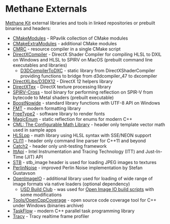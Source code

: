 # Methane Externals
[Methane Kit](https://github.com/egorodet/MethaneKit) external libraries and tools in linked repositories or prebuilt binaries and headers:
- [CMakeModules](https://github.com/rpavlik/cmake-modules) - RPavlik collection of CMake modules
- [CMakeExtraModules](https://github.com/bilke/cmake-modules/) - additional CMake modules
- [CMRC](https://github.com/vector-of-bool/cmrc) - resource compiler in a single CMake script
- [DirectXCompiler](https://github.com/microsoft/DirectXShaderCompiler) - DirectX Shader Compiler for compiling HLSL to DXIL on Windows and HLSL to SPIRV on MacOS (prebuilt command line executables and libraries)
  - [D3DCompilerToDXC](https://github.com/microsoft/DirectXShaderCompiler/blob/master/tools/clang/tools/d3dcomp/) - static library from DirectXShaderCompiler providing functions to bridge from d3dcompiler_47 to dxcompiler  
- [DirectXLibs/D3DX12](https://github.com/Microsoft/DirectX-Graphics-Samples/tree/master/Libraries/D3DX12) - DirectX 12 helpers library
- [DirectXTex](https://github.com/microsoft/DirectXTex) - DirectX texture processing library
- [SPIRV-Cross](https://github.com/KhronosGroup/SPIRV-Cross) - tool binary for performing reflection on SPIR-V from bytecode to Metal shaders (prebuilt executable)
- [BoostNowide](https://github.com/boostorg/nowide) - standard library functions with UTF-8 API on Windows
- [FMT](https://github.com/fmtlib/fmt) - modern formatting library
- [FreeType2](https://www.freetype.org/) - software library to render fonts
- [MagicEnum](https://github.com/Neargye/magic_enum) - static reflection for enums for modern C++
- [CML: The Configurable Math Library](https://github.com/demianmnave/CML) - header only template vector math used in sample apps
- [HLSLpp](https://github.com/redorav/hlslpp) - math library using HLSL syntax with SSE/NEON support
- [CLI11](https://github.com/CLIUtils/CLI11) - header only command line parser for C++11 and beyond
- [Catch2](https://github.com/catchorg/Catch2) - header only unit-testing framework
- [IttApi](https://github.com/intel/ittapi) - Intel Instrumentation and Tracing Technology (ITT) and Just-In-Time (JIT) API
- [STB](https://github.com/nothings/stb) - stb_image header is used for loading JPEG images to textures
- [PerlinNoise](http://staffwww.itn.liu.se/~stegu/aqsis/aqsis-newnoise/) - improved Perlin Noise implementation by Stefan Gustavson
- [OpenImageIO](https://github.com/OpenImageIO/oiio) - additional library used for loading of wide range of image formats via native loaders (optional dependency)
  - [USD Build Club](https://github.com/vfxpro99/usd-build-club) - was used for [Open Image IO build scripts](OpenImageIO/build) with some modifications
- [Tools/OpenCppCoverage](https://github.com/OpenCppCoverage/OpenCppCoverage) - open source code coverage tool for C++ under Windows (binaries archive)
- [TaskFlow](https://github.com/taskflow/taskflow) - modern C++ parallel task programming library
- [Tracy](https://github.com/wolfpld/tracy) - Tracy realtime frame profiler
